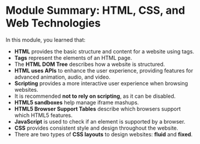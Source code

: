 # Module Summary: HTML, CSS, and Web Technologies

In this module, you learned that:

- **HTML** provides the basic structure and content for a website using tags.  
- **Tags** represent the elements of an HTML page.  
- The **HTML DOM Tree** describes how a website is structured.  
- **HTML uses APIs** to enhance the user experience, providing features for advanced animation, audio, and video.  
- **Scripting** provides a more interactive user experience when browsing websites.  
- It is recommended **not to rely on scripting**, as it can be disabled.  
- **HTML5 sandboxes** help manage iframe mashups.  
- **HTML5 Browser Support Tables** describe which browsers support which HTML5 features.  
- **JavaScript** is used to check if an element is supported by a browser.  
- **CSS** provides consistent style and design throughout the website.  
- There are two types of **CSS layouts** to design websites: **fluid** and **fixed**.  
